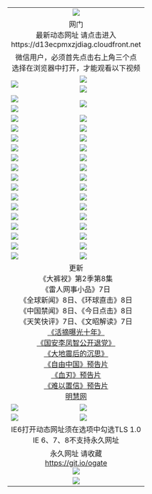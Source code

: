 ﻿<table>
  <tr></tr>
  <tr><td colspan=2 align=center><img src="https://cloud.githubusercontent.com/assets/11880933/13434984/f430fae2-e012-11e5-814f-c2df1e82b247.jpg" /></td></tr>
  <tr><td colspan=2 align=center>网门<br>最新动态网址 请点击进入
<br>https://d13ecpmxzjdiag.cloudfront.net
    </td>
  </tr>
  <tr>
    <td colspan=2 align=center>微信用户，必须首先点击右上角三个点<br>选择在浏览器中打开，才能观看以下视频</td>
  </tr>
  <tr>
    <td rowspan=2><a href="https://d13ecpmxzjdiag.cloudfront.net/ogUP.aspx?name=11DKC.mp4&count=T:2,2:8,1:16&from=github" target="_blank"><img src="https://d13ecpmxzjdiag.cloudfront.net/Up/11DKC1.jpg" /></a></td> 
    <td><div><a href="https://d13ecpmxzjdiag.cloudfront.net/ogUP.aspx?name=LRWS.mp4&count=7B:9,6B:44,5A:10,5B:35,4A:14,4B:19,3A:10,3B:26,2A:16,2B:21,1A:23,1B:29&current=7B:9" target="_blank"><img src="https://d13ecpmxzjdiag.cloudfront.net/Up/LRWS.jpg" /></a></td>
   </tr>
  <tr>
    <td><a href="https://d13ecpmxzjdiag.cloudfront.net/ogNiceVedio.aspx" target="_blank"><img src="https://d13ecpmxzjdiag.cloudfront.net/Up/TGKDY.jpg" /></a></td>
  </tr>
  <tr>
    <td><a href="https://d13ecpmxzjdiag.cloudfront.net/ogUP.aspx?name=JQR.mp4&count=2" target="_blank"><img src="https://d13ecpmxzjdiag.cloudfront.net/Up/JQR.jpg" /></a></td>   
    <td rowspan=2><a href="https://d13ecpmxzjdiag.cloudfront.net/ogUP.aspx?name=JP.mp4&count=9" target="_blank"><img src="https://d13ecpmxzjdiag.cloudfront.net/Up/JP.jpg" /></td>
  </tr>
  <tr>
    <td><a href="https://d13ecpmxzjdiag.cloudfront.net/ogUP.aspx?name=WH.mp4" target="_blank"><img src="https://d13ecpmxzjdiag.cloudfront.net/Up/WH.jpg" /></a></td>
  </tr>
  <tr>
    <td><a href="https://d13ecpmxzjdiag.cloudfront.net/ogUP.aspx?name=SSZJ.mp4&count=480P:9,T:1" target="_blank"><img src="https://d13ecpmxzjdiag.cloudfront.net/Up/SSZJ.jpg" /></a></td>
    <td><a href="https://d13ecpmxzjdiag.cloudfront.net/ogUP.aspx?name=ZY.mp4&count=2015:16" target="_blank"><img src="https://d13ecpmxzjdiag.cloudfront.net/Up/ZY.jpg" /></a</td>
  </tr>
  <tr>
    <td><a href="https://d13ecpmxzjdiag.cloudfront.net/ogUP.aspx?name=XTFY.mp4&count=B:2,A:24" target="_blank"><img src="https://d13ecpmxzjdiag.cloudfront.net/Up/XTFY.jpg" /></a></td>
    <td><a href="https://d13ecpmxzjdiag.cloudfront.net/ogUP.aspx?name=1XQK.mp4&count=13" target="_blank"><img src="https://d13ecpmxzjdiag.cloudfront.net/Up/1XQK.jpg" /></a</td>
  </tr>
  <tr>
    <td><a href="https://d13ecpmxzjdiag.cloudfront.net/ogUP.aspx?name=1LYF.mp4&count=2" target="_blank"><img src="https://d13ecpmxzjdiag.cloudfront.net/Up/1LYF0.jpg" /></a></td>
    <td><a href="https://d13ecpmxzjdiag.cloudfront.net/ogUP.aspx?name=1ZGC.mp4&count=6" target="_blank"><img src="https://d13ecpmxzjdiag.cloudfront.net/Up/1ZGC0.jpg" /></a></td>
  </tr>
  <tr>
    <td><a href="https://d13ecpmxzjdiag.cloudfront.net/ogUP.aspx?name=1ZKM.mp4&count=3&current=3" target="_blank"><img src="https://d13ecpmxzjdiag.cloudfront.net/Up/1ZKM0.jpg" /></a></td>  
    <td><a href="https://d13ecpmxzjdiag.cloudfront.net/ogUP.aspx?name=1WWY.mp4&count=6&current=6" target="_blank"><img src="https://d13ecpmxzjdiag.cloudfront.net/Up/1WWY0.jpg" /></a></td>
  </tr>
  <tr>
    <td><a href="https://d13ecpmxzjdiag.cloudfront.net/ogUP.aspx?name=10JGY.mp4&count=3" target="_blank"><img src="https://d13ecpmxzjdiag.cloudfront.net/Up/10JGY0.jpg" /></a></td>
    <td><a href="https://d13ecpmxzjdiag.cloudfront.net/ogUP.aspx?name=10CYS.mp4&count=2" target="_blank"><img src="https://d13ecpmxzjdiag.cloudfront.net/Up/10CYS0.jpg" /></a></td>
  </tr>
  <tr>
    <td><a href="https://d13ecpmxzjdiag.cloudfront.net/ogUP.aspx?name=4SQQ.mp4&count=201603:6,201602:20,201601:21&current=201603:6" target="_blank"><img src="https://d13ecpmxzjdiag.cloudfront.net/Up/4SQQ0.jpg"/></a></td>
    <td><a href="https://d13ecpmxzjdiag.cloudfront.net/ogUP.aspx?name=4SHQ.mp4&count=201603:8,201602:27,201601:28&current=201603:8" target="_blank"><img src="https://d13ecpmxzjdiag.cloudfront.net/Up/4SHQ0.jpg"/></a></td>
  </tr>
  <tr>
    <td><a href="https://d13ecpmxzjdiag.cloudfront.net/ogUP.aspx?name=4SZG.mp4&count=201603:7,201602:21,201601:23&current=201603:7" target="_blank"><img src="https://d13ecpmxzjdiag.cloudfront.net/Up/4SZG0.jpg"/></a></td>
    <td><a href="https://d13ecpmxzjdiag.cloudfront.net/ogUP.aspx?name=4SDJ.mp4&count=201603A:7,201603B:4,201602A:24,201602B:7,201601A:48,201601B:6&current=201603A:7" target="_blank"><img src="https://d13ecpmxzjdiag.cloudfront.net/Up/4SDJ0.jpg"/></a></td>
  </tr>
  <tr>
    <td><a href="https://d13ecpmxzjdiag.cloudfront.net/ogUP.aspx?name=4SGX.mp4&count=201603:1&current=201603:1" target="_blank"><img src="https://d13ecpmxzjdiag.cloudfront.net/Up/4SGX0.jpg"/></a></td>
    <td><a href="https://d13ecpmxzjdiag.cloudfront.net/ogUP.aspx?name=4SHD.mp4&count=201603:3&current=201603:1" target="_blank"><img src="https://d13ecpmxzjdiag.cloudfront.net/Up/4SHD0.jpg"/></a></td>
  </tr>
  <tr>
    <td><a href="https://d13ecpmxzjdiag.cloudfront.net/ogUP.aspx?name=4CTX.mp4&count=201603:2,201602:3,201601:4&current=201603:2" target="_blank"><img src="https://d13ecpmxzjdiag.cloudfront.net/Up/4CTX0.jpg"/></a></td>
    <td><a href="https://d13ecpmxzjdiag.cloudfront.net/ogUP.aspx?name=4CWZ.mp4&count=201603:1,201602:4,201601:4&current=201603:1" target="_blank"><img src="https://d13ecpmxzjdiag.cloudfront.net/Up/4CWZ0.jpg"/></a></td>
  </tr>
  <tr>
    <td><a href="https://d13ecpmxzjdiag.cloudfront.net/onUP.aspx?name=https://d2t6x1lwzcff38.cloudfront.net/" target="_blank"><img src="https://d13ecpmxzjdiag.cloudfront.net/Up/0DTW.jpg"/></a></td>
    <td><a href="https://d13ecpmxzjdiag.cloudfront.net/onUP.aspx?name=https://d240ns8up8earz.cloudfront.net/acenter/" target="_blank"><img src="https://d13ecpmxzjdiag.cloudfront.net/Up/0TDW.jpg" /></a></td>
  </tr>
  <tr>
    <td><a href="https://d13ecpmxzjdiag.cloudfront.net/onUP.aspx?name=https://d4508d6vomz2p.cloudfront.net/gb/nsc413.htm" target="_blank"><img src="https://d13ecpmxzjdiag.cloudfront.net/Up/0DJY.jpg" /></a></td>
    <td><a href="https://d13ecpmxzjdiag.cloudfront.net/onUP.aspx?name=https://d3bxwq7vzudb5l.cloudfront.net/xtr/gb/prog204.html" target="_blank"><img src="https://d13ecpmxzjdiag.cloudfront.net/Up/0XTR.jpg" /></a></td>
  </tr>
  <tr>
    <td><a href="https://d13ecpmxzjdiag.cloudfront.net/onUP.aspx?name=https://d3aj00iefsmfgc.cloudfront.net/" target="_blank"><img src="https://d13ecpmxzjdiag.cloudfront.net/Up/0MHW.jpg" /></a></td>
    <td><a href="https://d13ecpmxzjdiag.cloudfront.net/onUP.aspx?name=https://d1lcj91uv80klr.cloudfront.net/" target="_blank"><img src="https://d13ecpmxzjdiag.cloudfront.net/Up/0ZJW.jpg" /></a></td>
  </tr>
  <tr>
    <td><a href="https://d13ecpmxzjdiag.cloudfront.net/ogUP.aspx?name=0FG.zip" target="_blank"><img src="https://d13ecpmxzjdiag.cloudfront.net/Up/0FG.jpg" /></a></td>
    <td><a href="https://d13ecpmxzjdiag.cloudfront.net/ogUP.aspx?name=0FGA.apk" target="_blank"><img src="https://d13ecpmxzjdiag.cloudfront.net/Up/0FGA.jpg" /></a></td>
  </tr>
  <tr>
    <td><a href="https://d13ecpmxzjdiag.cloudfront.net/ogUP.aspx?name=0U.zip" target="_blank"><img src="https://d13ecpmxzjdiag.cloudfront.net/Up/0U.jpg" /></a></td>
    <td><a href="https://d13ecpmxzjdiag.cloudfront.net/ogUP.aspx?name=0UA.apk" target="_blank"><img src="https://d13ecpmxzjdiag.cloudfront.net/Up/0UA.jpg" /></a></td>
  </tr>
  <tr>
    <td><a href="https://d13ecpmxzjdiag.cloudfront.net/ogUP.aspx?name=0iPPOTV.zip" target="_blank"><img src="https://d13ecpmxzjdiag.cloudfront.net/Up/0iPPOTV.jpg" /></a></td>
    <td><a href="https://d13ecpmxzjdiag.cloudfront.net/ogUP.aspx?name=0iNTD.apk" target="_blank"><img src="https://d13ecpmxzjdiag.cloudfront.net/Up/0iNTD.jpg" /></a></td>
  </tr>
  <tr>
    <td colspan=2 align=center>更新<br>
      《大裤衩》第2季第8集<br>
      《雷人网事小品》7日<br>
      《全球新闻》8日、《环球直击》8日<br>
      《中国禁闻》8日、《今日点击》8日<br>
      《天笑快评》7日、《文昭解读》7日<br>
      <a href="https://d13ecpmxzjdiag.cloudfront.net/ogUP.aspx?name=SSZJ.mp4&count=T:1:480P:9" target="_blank">《活摘曝光十年》</a><br>
      <a href="https://d13ecpmxzjdiag.cloudfront.net/ogUP.aspx?name=4LFZ.mp4" target="_blank">《国安李凤智公开退党》</a><br>
      <a href="https://d13ecpmxzjdiag.cloudfront.net/ogUP.aspx?name=4DDZHDCS.mp4" target="_blank">《大地震后的沉思》</a><br>
      <a href="https://d13ecpmxzjdiag.cloudfront.net/ogUP.aspx?name=11ZYZG0.mp4" target="_blank">《自由中国》预告片</a><br>
      <a href="https://d13ecpmxzjdiag.cloudfront.net/ogUP.aspx?name=11XR.mp4" target="_blank">《血刃》预告片</a><br>
      <a href="https://d13ecpmxzjdiag.cloudfront.net/ogUP.aspx?name=11NYZX.mp4&count=2" target="_blank">《难以置信》预告片</a><br>
      <a href="https://d13ecpmxzjdiag.cloudfront.net/onUP.aspx?name=https://www.minghui.org/" target="_blank">明慧网</a></td>
    </td>
  </tr>
  <tr>
    <td><a href="https://d13ecpmxzjdiag.cloudfront.net/ogNice.aspx" target="_blank"><img src="https://d13ecpmxzjdiag.cloudfront.net/Up/0WCYY.jpg" /></a></td>
    <td><a href="https://d13ecpmxzjdiag.cloudfront.net/onCO.aspx?ob=600%E4%BA%8B%E7%89%A9&op=%E5%A2%9E%E5%88%A0%E6%94%B9&args=WH1~%23%E7%B1%BB%E5%9E%8B6%E6%96%B0%E9%97%BB%7c%23%E7%B1%BB%E5%9E%8B6%E8%AF%84%E8%AE%BA&mode=" target="_blank"><img src="https://d13ecpmxzjdiag.cloudfront.net/Up/0WZTT.jpg" /></a></td> 
  </tr>
  <tr>
    <td><a href="https://d13ecpmxzjdiag.cloudfront.net/ogDY.aspx" target="_blank"><img src="https://d13ecpmxzjdiag.cloudfront.net/Up/0FK.jpg" /></a></td>
    <td><a href="https://d13ecpmxzjdiag.cloudfront.net/ogST.aspx" target="_blank"><img src="https://d13ecpmxzjdiag.cloudfront.net/Up/0ST.jpg" /></a></td> 
  </tr>
  <tr>
    <td colspan=2 align=center>IE6打开动态网址须在选项中勾选TLS 1.0<br/>IE 6、7、8不支持永久网址<br/>
      <!--微信可扫描以下临时二维码<br/>https://bit.ly/1mBQHW8<br/><a href="https://d13ecpmxzjdiag.cloudfront.net/Up/0WMGDL3.png" target="_blank"><img src="https://d13ecpmxzjdiag.cloudfront.net/Up/0WMGD3.png"/></a><br-->
  </tr>
  <tr>
    <td colspan=2 align=center>永久网址 请收藏<br/><a href="https://git.io/ogate" target="_blank">https://git.io/ogate</a><br/><a href="https://d13ecpmxzjdiag.cloudfront.net/Up/0WMGDL2.png" target="_blank"><img src="https://d13ecpmxzjdiag.cloudfront.net/Up/0WMGD2.png"/></a></td>
  </tr>
  <tr>
    <td colspan=2 align=center><a href="https://d13ecpmxzjdiag.cloudfront.net/ogUP.aspx?name=0oGate.apk" target="_blank"><img src="https://d13ecpmxzjdiag.cloudfront.net/Up/0WMAZ.jpg" /></a></td>
  </tr>
  <!--tr>
    <td colspan=2 align=center>可能失效的动态网址
    </td>
  </tr-->
</table>
